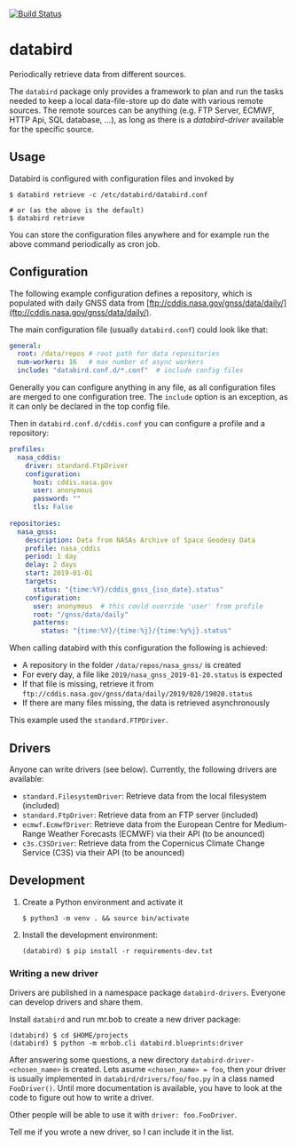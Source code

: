 [![Build Status](https://travis-ci.org/jonas-hagen/databird.svg?branch=master)](https://travis-ci.org/jonas-hagen/databird)

# databird

Periodically retrieve data from different sources.

The `databird` package only provides a framework to plan and run the tasks needed to keep a local data-file-store up do date with various remote sources.
The remote sources can be anything (e.g. FTP Server, ECMWF, HTTP Api, SQL database, ...), as long as there is a *databird-driver* available for the specific source.

## Usage

Databird is configured with configuration files and invoked by

```
$ databird retrieve -c /etc/databird/databird.conf

# or (as the above is the default)
$ databird retrieve
```

You can store the configuration files anywhere and for example run the above command periodically as cron job.

## Configuration

The following example configuration defines a repository, which is populated with daily GNSS data from [ftp://cddis.nasa.gov/gnss/data/daily/](ftp://cddis.nasa.gov/gnss/data/daily/).

The main configuration file (usually `databird.conf`) could look like that:

```yml
general:
  root: /data/repos # root path for data repositories
  num-workers: 16   # max number of async workers
  include: "databird.conf.d/*.conf"  # include config files
```

Generally you can configure anything in any file, as all configuration files are merged to one configuration tree. The `include` option is an exception, as it can only be declared in the top config file.

Then in `databird.conf.d/cddis.conf` you can configure a profile and a repository:

```yml
profiles:
  nasa_cddis:
    driver: standard.FtpDriver
    configuration:
      host: cddis.nasa.gov
      user: anonymous
      password: ""
      tls: False
       
repositories:
  nasa_gnss:
    description: Data from NASAs Archive of Space Geodesy Data
    profile: nasa_cddis
    period: 1 day
    delay: 2 days
    start: 2019-01-01
    targets:
      status: "{time:%Y}/cddis_gnss_{iso_date}.status"
    configuration:
      user: anonymous  # this could override 'user' from profile
      root: "/gnss/data/daily"
      patterns:
        status: "{time:%Y}/{time:%j}/{time:%y%j}.status"
```

When calling databird with this configuration the following is achieved:

* A repository in the folder `/data/repos/nasa_gnss/` is created
* For every day, a file like `2019/nasa_gnss_2019-01-20.status` is expected
* If that file is missing, retrieve it from `ftp://cddis.nasa.gov/gnss/data/daily/2019/020/19020.status`
* If there are many files missing, the data is retrieved asynchronously

This example used the `standard.FTPDriver`.

## Drivers

Anyone can write drivers (see below). Currently, the following drivers are available:

* `standard.FilesystemDriver`: Retrieve data from the local filesystem (included)
* `standard.FtpDriver`: Retrieve data from an FTP server (included)
* `ecmwf.EcmwfDriver`: Retrieve data from the European Centre for Medium-Range Weather Forecasts (ECMWF) via their API (to be anounced)
* `c3s.C3SDriver`: Retrieve data from the Copernicus Climate Change Service (C3S) via their API (to be anounced)


## Development

1. Create a Python environment and activate it
   ``` shell
   $ python3 -m venv . && source bin/activate
   ```
2. Install the development environment:
   ``` shell
   (databird) $ pip install -r requirements-dev.txt
   ```

### Writing a new driver

Drivers are published in a namespace package `databird-drivers`. Everyone can develop drivers and share them.

Install `databird` and run mr.bob to create a new driver package:

```
(databird) $ cd $HOME/projects
(databird) $ python -m mrbob.cli databird.blueprints:driver
```

After answering some questions, a new directory `databird-driver-<chosen_name>` is created.
Lets asume `<chosen_name> = foo`, then your driver is usually implemented in `databird/drivers/foo/foo.py` in a class named `FooDriver()`.
Until more documentation is available, you have to look at the code to figure out how to write a driver.

Other people will be able to use it with `driver: foo.FooDriver`.

Tell me if you wrote a new driver, so I can include it in the list.
